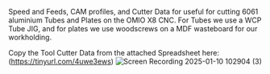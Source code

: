 Speed and Feeds, CAM profiles, and Cutter Data for useful for cutting 6061 aluminium Tubes and Plates on the OMIO X8 CNC. For Tubes we use a WCP Tube JIG, and for plates we use woodscrews on a MDF wasteboard for our workholding. 

Copy the Tool Cutter Data from the attached Spreadsheet here: (https://tinyurl.com/4uwe3ews)
![Screen Recording 2025-01-10 102904 (3)](https://github.com/user-attachments/assets/22ff4833-4cdd-4bc9-9021-896c97249723)
